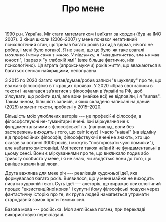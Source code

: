 ﻿---
title: "Про мене"
weight: 1
slug: "about-me"
---

1990 р.н. Україна. Міг стати математиком і виїхати за кордон (був на IMO 2007). З кінця школи (2006–2007) у мене почався негативний психологічний стан, що тривав багато років (я сидів вдома, нічого не робив, і мені було погано). Я не знаю, що це було, як таке взагалі можливо і чому саме зі мною. У підсумку, я "мав дитинство, але не мав юності", і зараз я "у глибокій ямі" (вже більше фактично, ніж психологічно). Ця втрата (апроксимуючи) років життя, що вважаються в багатьох сенсах найкращими, непоправна.

З 2015 по 2020 багато читав/думав/робив записи "в шухляду" про те, що вважаю філософією в її кращих проявах. У 2020 зібрав свої записи в тексти і намагався зв’язатися з філософами в Україні та РФ, щоб з'ясувати, що робити далі, але вони (майже всі) не відповіли, і я "випав". Таким чином, більшість записів, з яких складено написані на даний (2025) момент тексти, зроблені у 2015–2020.

Більшість моїх улюблених авторів --- не професійні філософи, а філософствуючі не-гуманітарні вчені. Їхні міркування не є фундаментальними з філософської т.з. (наприклад, вони без застережень виходять з того, що світ існує) і часто "наївні" (на відміну від професійних філософів, філософствуючі вчені не знають, хто що сказав за останні 3000 років, і можуть "повторювати чужі помилки"), але набагато змістовніші. Мої тексти також наївні й не фундаментальні в цьому сенсі. Вони є міркуваннями про те, що викликало подив або тривогу особисто у мене, і я не знаю, чи зводяться вони до того, що раніше казали інші люди. 

Друга важлива для мене річ --- реалізація художньої ідеї, яка формувалася багато років. Виявилося, що у мене майже не виходить писати художній текст. Суть ідеї --- алегорія, що виражає психологічний процес "екзистенційної кризи" і супутні йому філософські пошуки через фантастичну історію про те, як група людей намагається утримати стародавній замок проти темних сил.

Базова мова --- російська. Моя англійська погана, при перекладі використовую перекладачі.
